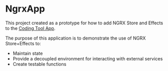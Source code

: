 # NgrxApp

This project created as a prototype for how to add NGRX Store and Effects to the [Coding Tool App](https://github.com/dneimke/coding-tool).

The purpose of this application is to demonstrate the use of NGRX Store+Effects to:

* Maintain state
* Provide a decoupled environment for interacting with external services
* Create testable functions
